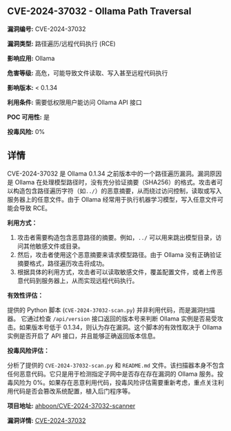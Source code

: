 ## CVE-2024-37032 - Ollama Path Traversal

**漏洞编号:** CVE-2024-37032

**漏洞类型:** 路径遍历/远程代码执行 (RCE)

**影响应用:** Ollama

**危害等级:** 高危，可能导致文件读取、写入甚至远程代码执行

**影响版本:** < 0.1.34

**利用条件:** 需要低权限用户能访问 Ollama API 接口

**POC 可用性:** 是

**投毒风险:** 0%

## 详情

CVE-2024-37032 是 Ollama 0.1.34 之前版本中的一个路径遍历漏洞。漏洞原因是 Ollama 在处理模型路径时，没有充分验证摘要（SHA256）的格式。攻击者可以构造包含路径遍历字符（如`../`）的恶意摘要，从而绕过访问控制，读取或写入服务器上的任意文件。由于 Ollama 经常用于执行机器学习模型，写入任意文件可能会导致 RCE。

**利用方式：**

1.  攻击者需要构造包含恶意路径的摘要。例如，`../` 可以用来跳出模型目录，访问其他敏感文件或目录。
2.  然后，攻击者使用这个恶意摘要来请求模型路径。由于 Ollama 没有正确验证摘要格式，路径遍历攻击将成功。
3.  根据具体的利用方式，攻击者可以读取敏感文件，覆盖配置文件，或者上传恶意代码到服务器上，从而实现远程代码执行。

**有效性评估：**

提供的 Python 脚本 (`CVE-2024-37032-scan.py`) 并非利用代码，而是漏洞扫描器。 它通过检查 `/api/version` 接口返回的版本号来判断 Ollama 实例是否易受攻击。如果版本号低于 0.1.34，则认为存在漏洞。这个脚本的有效性取决于 Ollama 实例是否开启了 API 接口，并且能够正确返回版本信息。

**投毒风险评估：**

分析了提供的 `CVE-2024-37032-scan.py` 和 `README.md` 文件。该扫描器本身不包含任何恶意代码。它只是用于检测指定子网中是否存在存在漏洞的 Ollama 服务。投毒风险为 0%。如果存在恶意利用代码，投毒风险评估需要重新考虑，重点关注利用代码是否会篡改系统配置，植入后门程序等。

**项目地址:** [ahboon/CVE-2024-37032-scanner](https://github.com/ahboon/CVE-2024-37032-scanner)

**漏洞详情:** [CVE-2024-37032](https://nvd.nist.gov/vuln/detail/CVE-2024-37032)